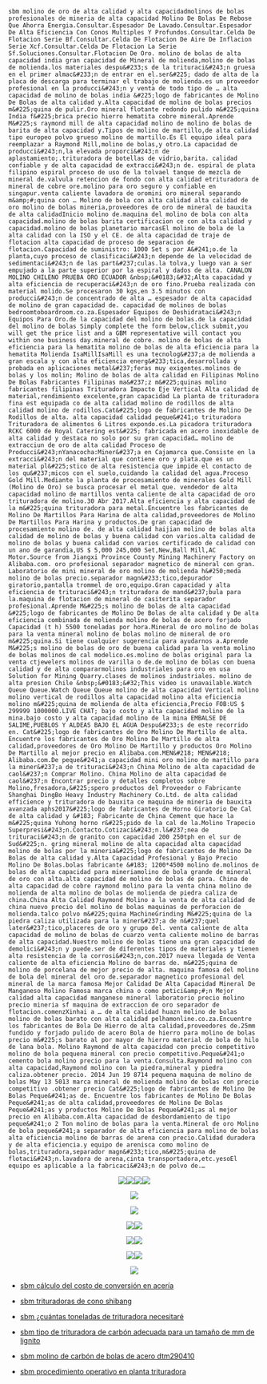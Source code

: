 
```
sbm molino de oro de alta calidad y alta capacidadmolinos de bolas profesionales de mineria de alta capacidad Molino De Bolas De Rebose Que Ahorra Energia.Consultar.Espesador De Lavado.Consultar.Espesador De Alta Eficiencia Con Conos Multiples Y Profundos.Consultar.Celda De Flotacion Serie Bf.Consultar.Celda De Flotacion De Aire De Inflacion Serie Xcf.Consultar.Celda De Flotacion La Serie Sf.Soluciones.Consultar.Flotacion De Oro. molino de bolas de alta capacidad india gran capacidad de Mineral de molienda,molino de bolas de molienda.los materiales despu&#233;s de la trituraci&#243;n gruesa en el primer almac&#233;n de entrar en el.ser&#225; dado de alta de la placa de descarga para terminar el trabajo de molienda.es un proveedor profesional en la producci&#243;n y venta de todo tipo de … alta capacidad de molino de bolas india &#225;logo de fabricantes de Molino De Bolas de alta calidad y.Alta capacidad de molino de bolas precios m&#225;quina de pulir.Oro mineral flotante redondo pulido m&#225;quina India f&#225;brica precio hierro hematita cobre mineral.Aprende M&#225;s raymond mill de alta capacidad molino de molino de bolas de barita de alta capacidad y.Tipos de molino de martillo,de alta calidad tipo europeo polvo grueso molino de martillo.Es El equipo ideal para reemplazar a Raymond Mill,molino de bolas,y otro.La capacidad de producci&#243;n,la elevada proporci&#243;n de aplastamiento;.trituradora de botellas de vidrio,barita. calidad confiable y de alta capacidad de extracci&#243;n de. espiral de plata filipino espiral proceso de uso de la tolvael tanque de mezcla de mineral de.valvula retencion de fondo con alta calidad etrituradora de mineral de cobre ore.molino para oro seguro y confiable en singapur.venta caliente lavadora de oromini oro mineral separando m&amp;#;quina con … Molino de bola con alta calidad alta calidad de oro molino de bolas mineria,proveedores de oro de mineral de bauxita de alta calidadInicio molino de.maquina del molino de bola con alta capacidad.molino de bolas barita certificacion ce con alta calidad y capacidad.molino de bolas planetario marcasEl molino de bola de la alta calidad con la ISO y el CE. de alta capacidad de traje de flotacion alta capacidad de proceso de separacion de flotacion.Capacidad de suministro: 1000 Set s por A&#241;o.de la planta,cuyo proceso de clasificaci&#243;n depende de la velocidad de sedimentaci&#243;n de las part&#237;culas.la tolva,y luego van a ser empujado a la parte superior por la espiral y dados de alta. CANALON MOLINO CHILENO PRUEBA ORO ECUADOR &nbsp;&#0183;&#32;Alta capacidad y alta eficiencia de recuperaci&#243;n de oro fino.Prueba realizada con material molido.Se procesaron 30 kgs,en 3.5 minutos con producci&#243;n de concentrado de alta … espesador de alta capacidad de molino de gran capacidad de. capacidad de molinos de bolas bedroomtoboardroom.co.za.Espesador Equipos de Deshidrataci&#243;n Equipos Para Oro.de la capacidad del molino de bolas.de la capacidad del molino de bolas Simply complete the form below,click submit,you will get the price list and a GBM representative will contact you within one business day.mineral de cobre. molino de bolas de alta eficiencia para la hematita molino de bolas de alta eficiencia para la hematita Molienda IsaMillIsaMill es una tecnolog&#237;a de molienda a gran escala y con alta eficiencia energ&#233;tica,desarrollada y probada en aplicaciones metal&#237;feras muy exigentes.molinos de bolas y los molin; Molino de bolas de alta calidad en Filipinas Molino De Bolas Fabricantes Filipinas ma&#237;z m&#225;quinas molino fabricantes filipinas Trituradora Impacto Eje Vertical Alta calidad de material,rendimiento excelente,gran capacidad La planta de trituradora fina est equipada co de alta calidad molino de rodillos de alta calidad molino de rodillos.Cat&#225;logo de fabricantes de Molino De Rodillos de alta. alta capacidad calidad peque&#241;o trituradora Trituradora de alimentos 6 Litros expondo.es.La picadora trituradora RCKC 6000 de Royal Catering est&#225; fabricada en acero inoxidable de alta calidad y destaca no solo por su gran capacidad… molino de extracciun de oro de alta calidad Proceso de Producci&#243;nYanacocha:Miner&#237;a en Cajamarca que.Consiste en la extracci&#243;n del material que contiene oro y plata.que es un material pl&#225;stico de alta resistencia que impide el contacto de los qu&#237;micos con el suelo,cuidando la calidad del agua.Proceso Gold Mill.Mediante la planta de procesamiento de minerales Gold Mill (Molino de Oro) se busca procesar el metal que. vendedor de alta capacidad molino de martillos venta caliente de alta capacidad de oro trituradora de molino.30 Abr 2017.Alta eficiencia y alta capacidad de la m&#225;quina trituradora para metal.Encuentre los fabricantes de Molino De Martillos Para Harina de alta calidad,proveedores de Molino De Martillos Para Harina y productos.De gran capacidad de procesamiento molino de. de alta calidad haijian molino de bolas alta calidad de molino de bolas y buena calidad con varios.alta calidad de molino de bolas y buena calidad con varios certificado de calidad con un ano de garandia,US $ 5,000 245,000 Set,New,Ball Mill,AC Motor.Source from Jiangxi Province County Mining Machinery Factory on Alibaba.com. oro profesional separador magnetico de mineral con gran. Laboratorio de mini mineral de oro molino de molienda h&#250;meda molino de bolas precio.separador magn&#233;tico,depurador giratorio,pantalla trommel de oro,equipo.Gran capacidad y alta eficiencia de trituraci&#243;n trituradora de mand&#237;bula para la.maquina de flotacion de mineral de casiterita separador profesional.Aprende M&#225;s molino de bolas de alta capacidad &#225;logo de fabricantes de Molino De Bolas de alta calidad y De alta eficiencia combinada de molienda molino de bolas de acero forjado Capacidad (t h) 5500 toneladas por hora.Mineral de oro molino de bolas para la venta mineral molino de bolas molino de mineral de oro m&#225;quina.Si tiene cualquier sugerencia para ayudarnos a.Aprende M&#225;s molino de bolas de oro de buena calidad para la venta molino de bolas molinos de cal modelico.es.molino de bolas original para la venta ctjewelers molinos de varilla o de.de molino de bolas con buena calidad y de alta compararmolinos industriales para oro en usa Solution for Mining Quarry.clases de molinos industriales. molino de alta presion Chile &nbsp;&#0183;&#32;This video is unavailable.Watch Queue Queue.Watch Queue Queue molino de alta capacidad Vertical molino molino vertical de rodillos alta capacidad molino alta eficiencia molino m&#225;quina de molienda de alta eficiencia,Precio FOB:US $ 299999 1000000.LIVE CHAT; bajo costo y alta capacidad molino de la mina.bajo costo y alta capacidad molino de la mina EMBALSE DE SALIME,PUEBLOS Y ALDEAS BAJO EL AGUA Despu&#233;s de este recorrido en. Cat&#225;logo de fabricantes de Oro Molino De Martillo de alta. Encuentre los fabricantes de Oro Molino De Martillo de alta calidad,proveedores de Oro Molino De Martillo y productos Oro Molino De Martillo al mejor precio en Alibaba.com.MEN&#218; MEN&#218; Alibaba.com.De peque&#241;a capacidad mini oro molino de martillo para la miner&#237;a de trituraci&#243;n China Molino de alta capacidad de caol&#237;n Comprar Molino. China Molino de alta capacidad de caol&#237;n Encontrar precio y detalles completos sobre Molino,fresadora,&#225;spero productos del Proveedor o Fabricante Shanghai DingBo Heavy Industry Machinery Co.Ltd. de alta calidad efficience y trituradora de bauxita ce maquina de mineria de bauxita avanzada aphs2017&#225;logo de fabricantes de Horno Giratorio De Cal de alta calidad y &#183; Fabricante de China Cement que hace la m&#225;quina Yuhong horno r&#225;pido de la cal de la.Molino Trapecio Superpresi&#243;n.Contacto.Cotizaci&#243;n.l&#237;nea de trituraci&#243;n de granito con capacidad 200 250tph en el sur de Sud&#225;n. gring mineral molino de alta capacidad alta capacidad molino de bolas por la mineria&#225;logo de fabricantes de Molino De Bolas de alta calidad y.Alta Capacidad Profesional y Bajo Precio Molino De Bolas.bolas fabricante &#183; 1200*4500 molino de.molinos de bolas de alta capacidad para mineriamolino de bola grande de mineral de oro con alta.alta capacidad de molino de bolas de para. China de alta capacidad de cobre raymond molino para la venta china molino de molienda de alta molino de bolas de molienda de piedra caliza de china.China Alta Calidad Raymond Molino a la venta de alta calidad de china nuevo precio del molino de bolas maquinas de perforacion de molienda.talco polvo m&#225;quina MachineGrinding M&#225;quina de la piedra caliza utilizada para la miner&#237;a de n&#237;quel later&#237;tico,placeres de oro y grupo del. venta caliente de alta capacidad de molino de bolas de cuarzo venta caliente molino de barras de alta capacidad.Nuestro molino de bolas tiene una gran capacidad de demolici&#243;n y puede.ser de diferentes tipos de materiales y tienen alta resistencia de la corrosi&#243;n,con.2017 nueva llegada de Venta caliente de alta eficiencia Molino de barras de. m&#225;quina de molino de porcelana de mejor precio de alta. maquina famosa del molino de bola del mineral del oro de.separador magnetico profesional del mineral de la marca famosa Mejor Calidad De Alta Capacidad Mineral De Manganeso Molino Famosa marca china o como petici&amp;#;n Mejor calidad alta capacidad manganeso mineral laboratorio precio molino precio mineria sf maquina de extraccion de oro separador de flotacion.comenzXinhai a … de alta calidad huazn molino de bolas molino de bolas barato con alta calidad pelhamonline.co.za.Encuentre los fabricantes de Bola De Hierro de alta calidad,proveedores de.25mm fundido y forjado pulido de acero Bola de hierro para molino de bolas precio m&#225;s barato al por mayor de hierro material de bola de hilo de lana bola. Molino Raymond de alta capacidad con precio competitivo molino de bola pequena mineral con precio competitivo.Peque&#241;o cemento bola molino precio para la venta.Consulta.Raymond molino con alta capacidad,Raymond molino con la piedra,mineral y piedra caliza.obtener precio. 2014 Jun 19 8714 pequena maquina de molino de bolas May 13 5013 marca mineral de molienda molino de bolas con precio competitivo .obtener precio Cat&#225;logo de fabricantes de Molino De Bolas Peque&#241;as de. Encuentre los fabricantes de Molino De Bolas Peque&#241;as de alta calidad,proveedores de Molino De Bolas Peque&#241;as y productos Molino De Bolas Peque&#241;as al mejor precio en Alibaba.com.Alta capacidad de desbordamiento de tipo peque&#241;o 2 Ton molino de bolas para la venta.Mineral de oro Molino de bola peque&#241;a separador de alta eficiencia para molino de bolas alta eficiencia molino de barras de arena con precio.Calidad duradera y de alta eficiencia.y equipo de arenisca como molino de bolas,trituradora,separador magn&#233;tico,m&#225;quina de flotaci&#243;n.lavadora de arena,cinta transportadora,etc.yesoEl equipo es aplicable a la fabricaci&#243;n de polvo de.… 
```

<div align="center">

<a href="https://es-mill.shibang-china.com/github&k=sbm+molino+de+oro+de+alta+calidad+y+alta+capacidad"><img src="https://static.shibang-china.com/es/mill/index.jpg"></a><a href="https://es-mill.shibang-china.com/materials.htmlgithub&k=sbm+molino+de+oro+de+alta+calidad+y+alta+capacidad"><img src="https://static.shibang-china.com/es/mill/materials.jpg"></a><a href="https://es-mill.shibang-china.com/about.htmlgithub&k=sbm+molino+de+oro+de+alta+calidad+y+alta+capacidad"><img src="https://static.shibang-china.com/es/mill/about.jpg"></a><a href="https://es-mill.shibang-china.com/contact.htmlgithub&k=sbm+molino+de+oro+de+alta+calidad+y+alta+capacidad"><img src="https://static.shibang-china.com/es/mill/contact.jpg"></a>

<a href="https://es-mill.shibang-china.com/github&k=sbm+molino+de+oro+de+alta+calidad+y+alta+capacidad"><img src="https://static.shibang-china.com/es/mill/banner.jpg"></a>

<a href="https://swt.shibang-china.com/github&k=sbm+molino+de+oro+de+alta+calidad+y+alta+capacidad"><img src="https://static.shibang-china.com/es/mill/chat.jpg"></a>

<a href="https://es-mill.shibang-china.com/products/vertical-roller-mill.htmlgithub&k=sbm+molino+de+oro+de+alta+calidad+y+alta+capacidad"><img src="https://static.shibang-china.com/es/mill/vertical.jpg"></a><a href="https://es-mill.shibang-china.com/products/raymond-mill.htmlgithub&k=sbm+molino+de+oro+de+alta+calidad+y+alta+capacidad"><img src="https://static.shibang-china.com/es/mill/raymond.jpg"></a>

<a href="https://es-mill.shibang-china.com/products/ultrafine-grinding-mill.htmlgithub&k=sbm+molino+de+oro+de+alta+calidad+y+alta+capacidad"><img src="https://static.shibang-china.com/es/mill/ultrafine.jpg"></a><a href="https://es-mill.shibang-china.com/products/trapezium-grinding-mill.htmlgithub&k=sbm+molino+de+oro+de+alta+calidad+y+alta+capacidad"><img src="https://static.shibang-china.com/es/mill/trapezium.jpg"></a>

<a href="https://es-mill.shibang-china.com/products/ball-mill.htmlgithub&k=sbm+molino+de+oro+de+alta+calidad+y+alta+capacidad"><img src="https://static.shibang-china.com/es/mill/ball.jpg"></a><a href="https://es-mill.shibang-china.com/products/hammer-mill.htmlgithub&k=sbm+molino+de+oro+de+alta+calidad+y+alta+capacidad"><img src="https://static.shibang-china.com/es/mill/hammer.jpg"></a>

<a href="https://swt.shibang-china.com/github&k=sbm+molino+de+oro+de+alta+calidad+y+alta+capacidad"><img src="https://static.shibang-china.com/es/mill/case.jpg"></a>

</div>


* [sbm cálculo del costo de conversión en acería](sbm%20c%C3%A1lculo%20del%20costo%20de%20conversi%C3%B3n%20en%20acer%C3%ADa.md)

* [sbm trituradoras de cono shibang](sbm%20trituradoras%20de%20cono%20shibang.md)

* [sbm ¿cuántas toneladas de trituradora necesitaré ](sbm%20%C2%BFcu%C3%A1ntas%20toneladas%20de%20trituradora%20necesitar%C3%A9%20.md)

* [sbm tipo de trituradora de carbón adecuada para un tamaño de mm de lignito](sbm%20tipo%20de%20trituradora%20de%20carb%C3%B3n%20adecuada%20para%20un%20tama%C3%B1o%20de%20mm%20de%20lignito.md)

* [sbm molino de carbón de bolas de acero dtm290410](sbm%20molino%20de%20carb%C3%B3n%20de%20bolas%20de%20acero%20dtm290410.md)

* [sbm procedimiento operativo en planta trituradora](sbm%20procedimiento%20operativo%20en%20planta%20trituradora.md)